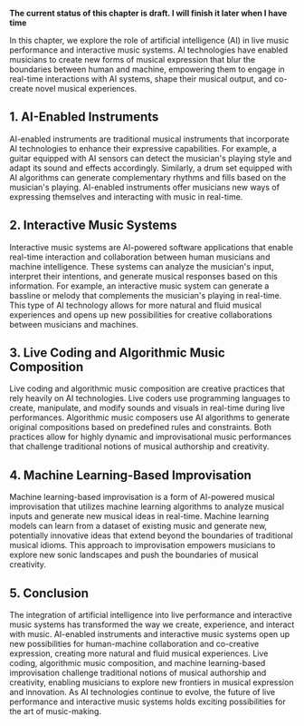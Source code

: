 **The current status of this chapter is draft. I will finish it later when I have time**

In this chapter, we explore the role of artificial intelligence (AI) in live music performance and interactive music systems. AI technologies have enabled musicians to create new forms of musical expression that blur the boundaries between human and machine, empowering them to engage in real-time interactions with AI systems, shape their musical output, and co-create novel musical experiences.

**1. AI-Enabled Instruments**
-----------------------------

AI-enabled instruments are traditional musical instruments that incorporate AI technologies to enhance their expressive capabilities. For example, a guitar equipped with AI sensors can detect the musician's playing style and adapt its sound and effects accordingly. Similarly, a drum set equipped with AI algorithms can generate complementary rhythms and fills based on the musician's playing. AI-enabled instruments offer musicians new ways of expressing themselves and interacting with music in real-time.

**2. Interactive Music Systems**
--------------------------------

Interactive music systems are AI-powered software applications that enable real-time interaction and collaboration between human musicians and machine intelligence. These systems can analyze the musician's input, interpret their intentions, and generate musical responses based on this information. For example, an interactive music system can generate a bassline or melody that complements the musician's playing in real-time. This type of AI technology allows for more natural and fluid musical experiences and opens up new possibilities for creative collaborations between musicians and machines.

**3. Live Coding and Algorithmic Music Composition**
----------------------------------------------------

Live coding and algorithmic music composition are creative practices that rely heavily on AI technologies. Live coders use programming languages to create, manipulate, and modify sounds and visuals in real-time during live performances. Algorithmic music composers use AI algorithms to generate original compositions based on predefined rules and constraints. Both practices allow for highly dynamic and improvisational music performances that challenge traditional notions of musical authorship and creativity.

**4. Machine Learning-Based Improvisation**
-------------------------------------------

Machine learning-based improvisation is a form of AI-powered musical improvisation that utilizes machine learning algorithms to analyze musical inputs and generate new musical ideas in real-time. Machine learning models can learn from a dataset of existing music and generate new, potentially innovative ideas that extend beyond the boundaries of traditional musical idioms. This approach to improvisation empowers musicians to explore new sonic landscapes and push the boundaries of musical creativity.

**5. Conclusion**
-----------------

The integration of artificial intelligence into live performance and interactive music systems has transformed the way we create, experience, and interact with music. AI-enabled instruments and interactive music systems open up new possibilities for human-machine collaboration and co-creative expression, creating more natural and fluid musical experiences. Live coding, algorithmic music composition, and machine learning-based improvisation challenge traditional notions of musical authorship and creativity, enabling musicians to explore new frontiers in musical expression and innovation. As AI technologies continue to evolve, the future of live performance and interactive music systems holds exciting possibilities for the art of music-making.
